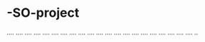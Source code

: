 # -SO-project
....
....
....
....
....
....
....
....
....
....
....
....
....
....
....
....
....
....
....
....
....
..
